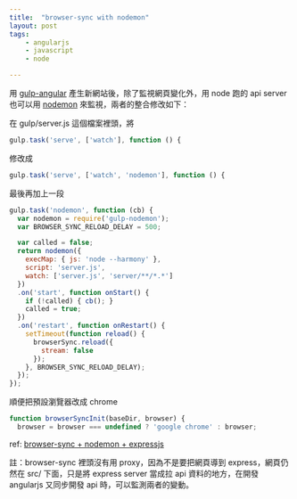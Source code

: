 ```yaml
---
title:  "browser-sync with nodemon"
layout: post
tags:
    - angularjs
    - javascript
    - node

---
```


用 [gulp-angular](https://github.com/Swiip/generator-gulp-angular) 產生新網站後，除了監視網頁變化外，用 node 跑的 api server 也可以用 [nodemon](https://github.com/remy/nodemon) 來監視，兩者的整合修改如下：

在 gulp/server.js 這個檔案裡頭，將

```javascript
gulp.task('serve', ['watch'], function () {
```

修改成

```javascript
gulp.task('serve', ['watch', 'nodemon'], function () {
```

最後再加上一段

```javascript
gulp.task('nodemon', function (cb) {
  var nodemon = require('gulp-nodemon');
  var BROWSER_SYNC_RELOAD_DELAY = 500;

  var called = false;
  return nodemon({
    execMap: { js: 'node --harmony' },
    script: 'server.js',
    watch: ['server.js', 'server/**/*.*']
  })
  .on('start', function onStart() {
    if (!called) { cb(); }
    called = true;
  })
  .on('restart', function onRestart() {
    setTimeout(function reload() {
      browserSync.reload({
        stream: false
      });
    }, BROWSER_SYNC_RELOAD_DELAY);
  });
});
```

順便把預設瀏覽器改成 chrome

```javascript
function browserSyncInit(baseDir, browser) {
  browser = browser === undefined ? 'google chrome' : browser;
```

ref: [browser-sync + nodemon + expressjs](https://github.com/sogko/gulp-recipes/tree/master/browser-sync-nodemon-expressjs)

註：browser-sync 裡頭沒有用 proxy，因為不是要把網頁導到 express，網頁仍然在 src/ 下面，只是將 express server 當成拉 api 資料的地方，在開發 angularjs 又同步開發 api 時，可以監測兩者的變動。
